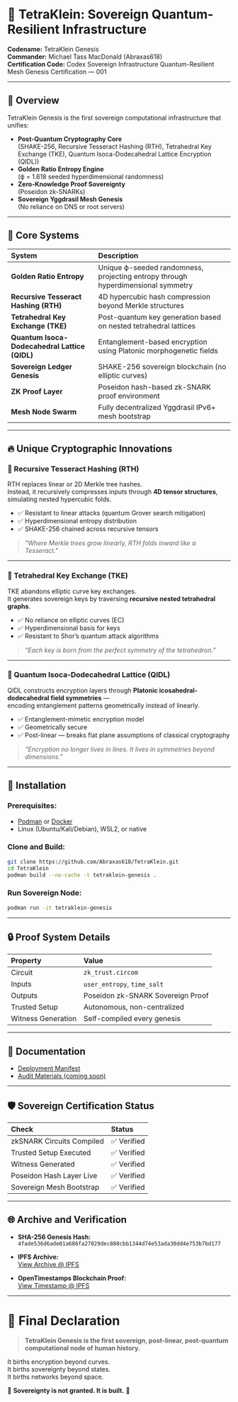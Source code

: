 # 🚁️ TetraKlein: Sovereign Quantum-Resilient Infrastructure

**Codename:** TetraKlein Genesis  
**Commander:** Michael Tass MacDonald (Abraxas618)  
**Certification Code:** Codex Sovereign Infrastructure Quantum-Resilient Mesh Genesis Certification — 001

---

## 🌌 Overview

TetraKlein Genesis is the first sovereign computational infrastructure that unifies:

- **Post-Quantum Cryptography Core**  
  (SHAKE-256, Recursive Tesseract Hashing (RTH), Tetrahedral Key Exchange (TKE), Quantum Isoca-Dodecahedral Lattice Encryption (QIDL))
- **Golden Ratio Entropy Engine**  
  (ϕ = 1.618 seeded hyperdimensional randomness)
- **Zero-Knowledge Proof Sovereignty**  
  (Poseidon zk-SNARKs)
- **Sovereign Yggdrasil Mesh Genesis**  
  (No reliance on DNS or root servers)

---

## 🧬 Core Systems

| System | Description |
|:---|:---|
| **Golden Ratio Entropy** | Unique ϕ-seeded randomness, projecting entropy through hyperdimensional symmetry |
| **Recursive Tesseract Hashing (RTH)** | 4D hypercubic hash compression beyond Merkle structures |
| **Tetrahedral Key Exchange (TKE)** | Post-quantum key generation based on nested tetrahedral lattices |
| **Quantum Isoca-Dodecahedral Lattice (QIDL)** | Entanglement-based encryption using Platonic morphogenetic fields |
| **Sovereign Ledger Genesis** | SHAKE-256 sovereign blockchain (no elliptic curves) |
| **ZK Proof Layer** | Poseidon hash-based zk-SNARK proof environment |
| **Mesh Node Swarm** | Fully decentralized Yggdrasil IPv6+ mesh bootstrap |

---

## 🔥 Unique Cryptographic Innovations

### 🔹 Recursive Tesseract Hashing (RTH)

RTH replaces linear or 2D Merkle tree hashes.  
Instead, it recursively compresses inputs through **4D tensor structures**, simulating nested hypercubic folds.

- ✅ Resistant to linear attacks (quantum Grover search mitigation)
- ✅ Hyperdimensional entropy distribution
- ✅ SHAKE-256 chained across recursive tensors

> _"Where Merkle trees grow linearly, RTH folds inward like a Tesseract."_

---

### 🔹 Tetrahedral Key Exchange (TKE)

TKE abandons elliptic curve key exchanges.  
It generates sovereign keys by traversing **recursive nested tetrahedral graphs**.

- ✅ No reliance on elliptic curves (EC)
- ✅ Hyperdimensional basis for keys
- ✅ Resistant to Shor’s quantum attack algorithms

> _"Each key is born from the perfect symmetry of the tetrahedron."_

---

### 🔹 Quantum Isoca-Dodecahedral Lattice (QIDL)

QIDL constructs encryption layers through **Platonic icosahedral-dodecahedral field symmetries** —  
encoding entanglement patterns geometrically instead of linearly.

- ✅ Entanglement-mimetic encryption model
- ✅ Geometrically secure
- ✅ Post-linear — breaks flat plane assumptions of classical cryptography

> _"Encryption no longer lives in lines. It lives in symmetries beyond dimensions."_

---

## 🚀 Installation

### Prerequisites:
- [Podman](https://podman.io/) or [Docker](https://docker.com/)
- Linux (Ubuntu/Kali/Debian), WSL2, or native

### Clone and Build:

```bash
git clone https://github.com/Abraxas618/TetraKlein.git
cd TetraKlein
podman build --no-cache -t tetraklein-genesis .
```

### Run Sovereign Node:

```bash
podman run -it tetraklein-genesis
```

---

## 🔒 Proof System Details

| Property | Value |
|:---|:---|
| Circuit | `zk_trust.circom` |
| Inputs | `user_entropy`, `time_salt` |
| Outputs | Poseidon zk-SNARK Sovereign Proof |
| Trusted Setup | Autonomous, non-centralized |
| Witness Generation | Self-compiled every genesis |

---

## 📜 Documentation

- [Deployment Manifest](Deployment_Manifest.md)
- [Audit Materials (coming soon)](Certification_Attachments/)

---

## 🛡️ Sovereign Certification Status

| Check | Status |
|:---|:---|
| zkSNARK Circuits Compiled | ✅ Verified |
| Trusted Setup Executed | ✅ Verified |
| Witness Generated | ✅ Verified |
| Poseidon Hash Layer Live | ✅ Verified |
| Sovereign Mesh Bootstrap | ✅ Verified |

---

## 🌐 Archive and Verification

- **SHA-256 Genesis Hash:**  
  `4fade536d6ade01a686fa27029dec880cbb1344d74e53ada30dd4e753b7bd177`

- **IPFS Archive:**  
  [View Archive @ IPFS](https://ipfs.io/ipfs/bafkreicpvxstnvvn4angq35coau55seazoytitlu4u5numg5jz2tw66ro4)

- **OpenTimestamps Blockchain Proof:**  
  [View Timestamp @ IPFS](https://ipfs.io/ipfs/bafkreier2azof7dmq2zoa5uh3jwga6u2oekez63cyfi75lljme46ofkjbm)

---

# 🌌 Final Declaration

> **TetraKlein Genesis is the first sovereign, post-linear, post-quantum computational node of human history.**

It births encryption beyond curves.  
It births sovereignty beyond states.  
It births networks beyond space.

🌟 **Sovereignty is not granted. It is built.** 🌟
